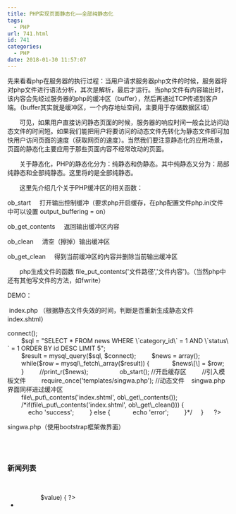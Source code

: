 ```yaml
---
title: PHP实现页面静态化——全部纯静态化
tags:
  - PHP
url: 741.html
id: 741
categories:
  - PHP
date: 2018-01-30 11:57:07
---
```


先来看看php在服务器的执行过程：当用户请求服务器php文件的时候，服务器将对php文件进行语法分析，其次是解析，最后才运行。当php文件有内容输出时，该内容会先经过服务器的php的缓冲区（buffer），然后再通过TCP传递到客户端。（buffer其实就是缓冲区，一个内存地址空间，主要用于存储数据区域）

       可见，如果用户直接访问静态页面的时候，服务器的响应时间一般会比访问动态文件的时间短。如果我们能把用户将要访问的动态文件先转化为静态文件即可加快用户访问页面的速度（获取网页的速度）。当然我们要注意静态化的应用场景，页面的静态化主要应用于那些页面内容不经常改动的页面。

       关于静态化，PHP的静态化分为：纯静态和伪静态。其中纯静态又分为：局部纯静态和全部纯静态。这里将的是全部纯静态。

       这里先介绍几个关于PHP缓冲区的相关函数：

ob\_start     打开输出控制缓冲（要求php开启缓存，在php配置文件php.ini文件中可以设置 output\_buffering = on）

ob\_get\_contents     返回输出缓冲区内容

ob_clean     清空（擦掉）输出缓冲区

ob\_get\_clean     得到当前缓冲区的内容并删除当前输出缓冲区

       php生成文件的函数 file\_put\_contents('文件路径','文件内容')。（当然php中还有其他写文件的方法，如fwrite）

  

DEMO：

 index.php （根据静态文件失效的时间，判断是否重新生成静态文件 index.shtml）

<?php 
    //1、连接数据库，然后从数据库里面获取数据
    //2、把获取到的数据填充到模板文件里面
    //3、需要把动态的页面转化为静态页面，生成纯静态化文件
    if(is_file('index.shtml') && (time() - filemtime('index.shtml')) < 300) { //设置缓存失效时间
        require_once('index.shtml');
    } else {
        require_once('db.php');

        $connect = Db::getInstance()->connect();
        $sql = "SELECT * FROM news WHERE \`category_id\` = 1 AND \`status\` = 1 ORDER BY id DESC LIMIT 5";
        $result = mysql_query($sql, $connect);
        $news = array();
        while($row = mysql\_fetch\_array($result)) {
            $news\[\] = $row;
        }
        //print_r($news);
        
        ob_start(); //开启缓存区

        //引入模板文件
        require_once('templates/singwa.php'); //动态文件    singwa.php界面同样进过缓冲区
        file\_put\_contents('index.shtml', ob\_get\_contents());
        /*if(file\_put\_contents('index.shtml', ob\_get\_clean())) {
            echo 'success';
        } else {
            echo 'error';
        }*/
    }
    
?>

singwa.php（使用bootstrap框架做界面）

<!DOCTYPE html>
<html>
<head>
    <meta charset="UTF-8">
    <title>新闻中心</title>
    <link rel="stylesheet" href="public/css/bootstrap.min.css" type="text/css">
</head>
<body>
    <div>
        <h3>新闻列表</h3>
        <ul>
            <?php foreach ($news as $key => $value) { ?>
            <li><a href="#"><?php echo $value\['title'\];?></a></li>
            <?php } ?>
        </ul>
    </div>
</body>
</html>